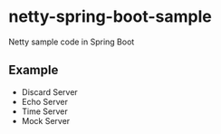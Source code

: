 # netty-spring-boot-sample
Netty sample code in Spring Boot

## Example
  - Discard Server
  - Echo Server
  - Time Server
  - Mock Server